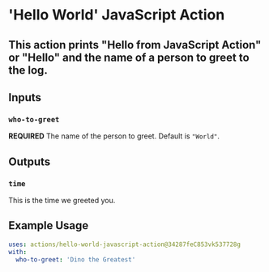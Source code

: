 # 'Hello World' JavaScript Action

This action prints "Hello from JavaScript Action" or "Hello" and the name of a person to greet to the log.
---

## Inputs

### `who-to-greet`

**REQUIRED** The name of the person to greet. Default is `"World"`.

## Outputs

### `time`

This is the time we greeted you.

## Example Usage

```yaml
uses: actions/hello-world-javascript-action@34287feC853vk537728g
with: 
  who-to-greet: 'Dino the Greatest'
```
